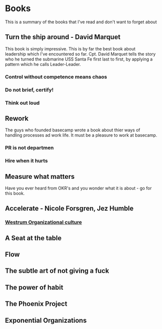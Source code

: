 # Books

This is a summary of the books that I've read and don't want to forget about

## Turn the ship around - David Marquet
This book is simply impressive. This is by far the best book about leadership which I've encountered so far. Cpt. David Marquet tells the story who he turned the submarine USS Santa Fe first last to first, by applying a pattern which he calls Leader-Leader. 
### Control without competence means chaos
### Do not brief, certify!
### Think out loud
## Rework
The guys who founded basecamp wrote a book about thier ways of handling processes ad work life. It must be a pleasure to work at basecamp.
### PR is not departmen
### Hire when it hurts
## Measure what matters
Have you ever heard from OKR's and you wonder what it is about - go for this book. 
## Accelerate - Nicole Forsgren, Jez Humble
### [Westrum Organizational culture](https://continuousdelivery.com/implementing/culture)
## A Seat at the table
## Flow
## The subtle art of not giving a fuck
## The power of habit
## The Phoenix Project
## Exponential Organizations
